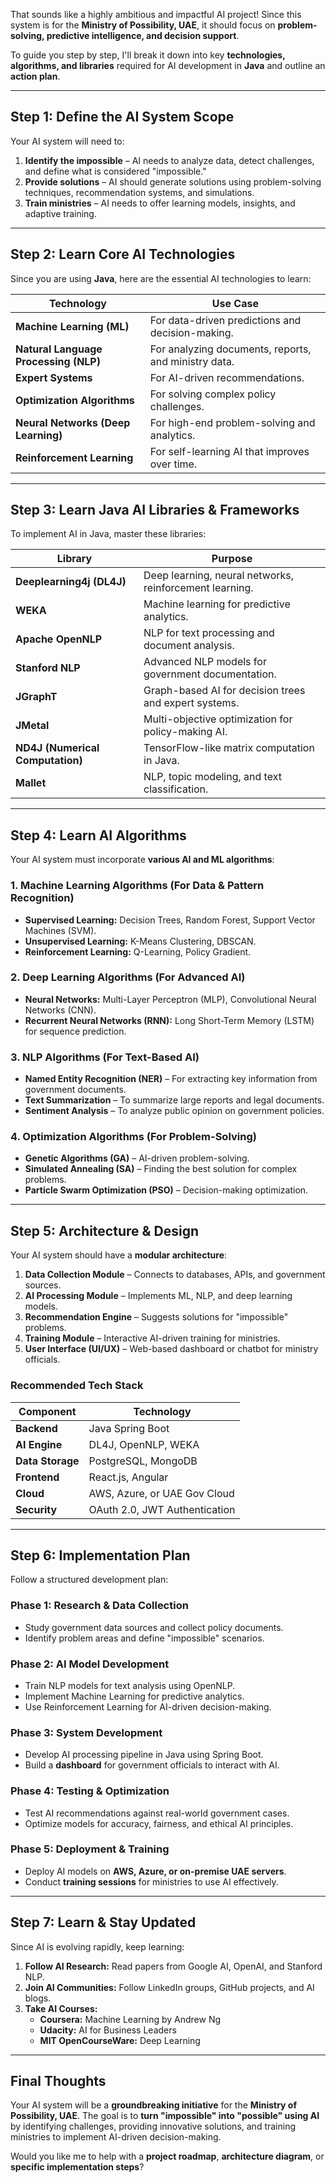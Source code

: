 That sounds like a highly ambitious and impactful AI project! Since this system is for the **Ministry of Possibility, UAE**, it should focus on **problem-solving, predictive intelligence, and decision support**.  

To guide you step by step, I'll break it down into key **technologies, algorithms, and libraries** required for AI development in **Java** and outline an **action plan**.  

---

## **Step 1: Define the AI System Scope**
Your AI system will need to:  
1. **Identify the impossible** – AI needs to analyze data, detect challenges, and define what is considered "impossible."  
2. **Provide solutions** – AI should generate solutions using problem-solving techniques, recommendation systems, and simulations.  
3. **Train ministries** – AI needs to offer learning models, insights, and adaptive training.  

---

## **Step 2: Learn Core AI Technologies**
Since you are using **Java**, here are the essential AI technologies to learn:  

| **Technology**      | **Use Case** |
|---------------------|-------------|
| **Machine Learning (ML)** | For data-driven predictions and decision-making. |
| **Natural Language Processing (NLP)** | For analyzing documents, reports, and ministry data. |
| **Expert Systems** | For AI-driven recommendations. |
| **Optimization Algorithms** | For solving complex policy challenges. |
| **Neural Networks (Deep Learning)** | For high-end problem-solving and analytics. |
| **Reinforcement Learning** | For self-learning AI that improves over time. |

---

## **Step 3: Learn Java AI Libraries & Frameworks**  
To implement AI in Java, master these libraries:

| **Library**        | **Purpose** |
|--------------------|------------|
| **Deeplearning4j (DL4J)** | Deep learning, neural networks, reinforcement learning. |
| **WEKA** | Machine learning for predictive analytics. |
| **Apache OpenNLP** | NLP for text processing and document analysis. |
| **Stanford NLP** | Advanced NLP models for government documentation. |
| **JGraphT** | Graph-based AI for decision trees and expert systems. |
| **JMetal** | Multi-objective optimization for policy-making AI. |
| **ND4J (Numerical Computation)** | TensorFlow-like matrix computation in Java. |
| **Mallet** | NLP, topic modeling, and text classification. |

---

## **Step 4: Learn AI Algorithms**
Your AI system must incorporate **various AI and ML algorithms**:

### **1. Machine Learning Algorithms (For Data & Pattern Recognition)**
- **Supervised Learning:** Decision Trees, Random Forest, Support Vector Machines (SVM).  
- **Unsupervised Learning:** K-Means Clustering, DBSCAN.  
- **Reinforcement Learning:** Q-Learning, Policy Gradient.  

### **2. Deep Learning Algorithms (For Advanced AI)**
- **Neural Networks:** Multi-Layer Perceptron (MLP), Convolutional Neural Networks (CNN).  
- **Recurrent Neural Networks (RNN):** Long Short-Term Memory (LSTM) for sequence prediction.  

### **3. NLP Algorithms (For Text-Based AI)**
- **Named Entity Recognition (NER)** – For extracting key information from government documents.  
- **Text Summarization** – To summarize large reports and legal documents.  
- **Sentiment Analysis** – To analyze public opinion on government policies.  

### **4. Optimization Algorithms (For Problem-Solving)**
- **Genetic Algorithms (GA)** – AI-driven problem-solving.  
- **Simulated Annealing (SA)** – Finding the best solution for complex problems.  
- **Particle Swarm Optimization (PSO)** – Decision-making optimization.  

---

## **Step 5: Architecture & Design**
Your AI system should have a **modular architecture**:

1. **Data Collection Module** – Connects to databases, APIs, and government sources.  
2. **AI Processing Module** – Implements ML, NLP, and deep learning models.  
3. **Recommendation Engine** – Suggests solutions for "impossible" problems.  
4. **Training Module** – Interactive AI-driven training for ministries.  
5. **User Interface (UI/UX)** – Web-based dashboard or chatbot for ministry officials.  

### **Recommended Tech Stack**
| **Component**        | **Technology** |
|----------------------|---------------|
| **Backend**         | Java Spring Boot |
| **AI Engine**       | DL4J, OpenNLP, WEKA |
| **Data Storage**    | PostgreSQL, MongoDB |
| **Frontend**        | React.js, Angular |
| **Cloud**          | AWS, Azure, or UAE Gov Cloud |
| **Security**        | OAuth 2.0, JWT Authentication |

---

## **Step 6: Implementation Plan**
Follow a structured development plan:  

### **Phase 1: Research & Data Collection**
- Study government data sources and collect policy documents.  
- Identify problem areas and define "impossible" scenarios.  

### **Phase 2: AI Model Development**
- Train NLP models for text analysis using OpenNLP.  
- Implement Machine Learning for predictive analytics.  
- Use Reinforcement Learning for AI-driven decision-making.  

### **Phase 3: System Development**
- Develop AI processing pipeline in Java using Spring Boot.  
- Build a **dashboard** for government officials to interact with AI.  

### **Phase 4: Testing & Optimization**
- Test AI recommendations against real-world government cases.  
- Optimize models for accuracy, fairness, and ethical AI principles.  

### **Phase 5: Deployment & Training**
- Deploy AI models on **AWS, Azure, or on-premise UAE servers**.  
- Conduct **training sessions** for ministries to use AI effectively.  

---

## **Step 7: Learn & Stay Updated**
Since AI is evolving rapidly, keep learning:  

1. **Follow AI Research:** Read papers from Google AI, OpenAI, and Stanford NLP.  
2. **Join AI Communities:** Follow LinkedIn groups, GitHub projects, and AI blogs.  
3. **Take AI Courses:**  
   - **Coursera:** Machine Learning by Andrew Ng  
   - **Udacity:** AI for Business Leaders  
   - **MIT OpenCourseWare:** Deep Learning  

---

## **Final Thoughts**
Your AI system will be a **groundbreaking initiative** for the **Ministry of Possibility, UAE**. The goal is to **turn "impossible" into "possible" using AI** by identifying challenges, providing innovative solutions, and training ministries to implement AI-driven decision-making.  

Would you like me to help with a **project roadmap**, **architecture diagram**, or **specific implementation steps**?
